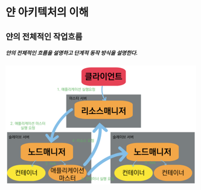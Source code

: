 # 얀 아키텍처의 이해
## 얀의 전체적인 작업흐름
##### 얀의 전체적인 흐름을 설명하고 단계적 동작 방식을 설명한다.
![Absolute README link](https://github.com/googolhkl/TIL/blob/master/hadoop2/yarn/architecture/YarnWorkflow.png)
